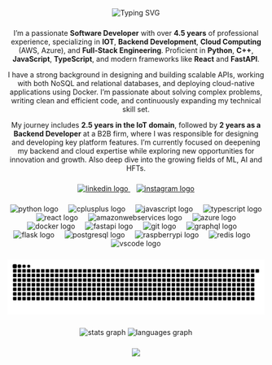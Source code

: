 <div align="center">
  <img src="https://readme-typing-svg.demolab.com/?font=Fira+Code&size=24&pause=1000&color=00FFAB&width=600&lines=Hey!+I'm+lakshay;Welcome+to+my+GitHub+profile!;Let's+Explore+And+innovate!" alt="Typing SVG" />
</div>

###

<div align="center">

<p>
  I’m a passionate <strong>Software Developer</strong> with over <strong>4.5 years</strong> of professional experience, specializing in <strong>IOT</strong>, <strong>Backend Development</strong>, <strong>Cloud Computing</strong> (AWS, Azure), and <strong>Full-Stack Engineering</strong>. Proficient in <strong>Python</strong>, <strong>C++</strong>, <strong>JavaScript</strong>, <strong>TypeScript</strong>, and modern frameworks like <strong>React</strong> and <strong>FastAPI</strong>.
</p>

<p>
  I have a strong background in designing and building scalable APIs, working with both NoSQL and relational databases, and deploying cloud-native applications using Docker. I’m passionate about solving complex problems, writing clean and efficient code, and continuously expanding my technical skill set.
</p>

<p>
  My journey includes <strong>2.5 years in the IoT domain</strong>, followed by <strong>2 years as a Backend Developer</strong> at a B2B firm, where I was responsible for designing and developing key platform features. I’m currently focused on deepening my backend and cloud expertise while exploring new opportunities for innovation and growth. Also deep dive into the growing fields of ML, AI and HFTs. 
</p>

</div>


###

<div align="center">
  <a href="https://www.linkedin.com/in/abhilakshay-pathania/" target="_blank" rel="noopener noreferrer">
    <img src="https://raw.githubusercontent.com/maurodesouza/profile-readme-generator/master/src/assets/icons/social/linkedin/default.svg" width="52" height="40" alt="linkedin logo" />
  </a>
  &nbsp;&nbsp;
  <a href="https://www.instagram.com/lakshay_08?igsh=MWFzaWxia292YjV5eA%3D%3D&utm_source=qr" target="_blank" rel="noopener noreferrer">
    <img src="https://raw.githubusercontent.com/maurodesouza/profile-readme-generator/master/src/assets/icons/social/instagram/default.svg" width="52" height="40" alt="instagram logo" />
  </a>
</div>


###

<div align="center">
  <img src="https://cdn.jsdelivr.net/gh/devicons/devicon/icons/python/python-original.svg" height="40" alt="python logo"  />
  <img width="12" />
  <img src="https://cdn.jsdelivr.net/gh/devicons/devicon/icons/cplusplus/cplusplus-original.svg" height="40" alt="cplusplus logo"  />
  <img width="12" />
  <img src="https://cdn.jsdelivr.net/gh/devicons/devicon/icons/javascript/javascript-original.svg" height="40" alt="javascript logo"  />
  <img width="12" />
  <img src="https://cdn.jsdelivr.net/gh/devicons/devicon/icons/typescript/typescript-original.svg" height="40" alt="typescript logo"  />
  <img width="12" />
  <img src="https://cdn.jsdelivr.net/gh/devicons/devicon/icons/react/react-original.svg" height="40" alt="react logo"  />
  <img width="12" />
  <img src="https://cdn.jsdelivr.net/gh/devicons/devicon/icons/amazonwebservices/amazonwebservices-line-wordmark.svg" height="40" alt="amazonwebservices logo"  />
  <img width="12" />
  <img src="https://cdn.jsdelivr.net/gh/devicons/devicon/icons/azure/azure-original.svg" height="40" alt="azure logo"  />
  <img width="12" />
  <img src="https://cdn.jsdelivr.net/gh/devicons/devicon/icons/docker/docker-original.svg" height="40" alt="docker logo"  />
  <img width="12" />
  <img src="https://cdn.jsdelivr.net/gh/devicons/devicon/icons/fastapi/fastapi-original.svg" height="40" alt="fastapi logo"  />
  <img width="12" />
  <img src="https://cdn.jsdelivr.net/gh/devicons/devicon/icons/git/git-original.svg" height="40" alt="git logo"  />
  <img width="12" />
  <img src="https://cdn.jsdelivr.net/gh/devicons/devicon/icons/graphql/graphql-plain.svg" height="40" alt="graphql logo"  />
  <img width="12" />
  <img src="https://cdn.jsdelivr.net/gh/devicons/devicon/icons/flask/flask-original.svg" height="40" alt="flask logo"  />
  <img width="12" />
  <img src="https://cdn.jsdelivr.net/gh/devicons/devicon/icons/postgresql/postgresql-original.svg" height="40" alt="postgresql logo"  />
  <img width="12" />
  <img src="https://cdn.jsdelivr.net/gh/devicons/devicon/icons/raspberrypi/raspberrypi-original.svg" height="40" alt="raspberrypi logo"  />
  <img width="12" />
  <img src="https://cdn.jsdelivr.net/gh/devicons/devicon/icons/redis/redis-original.svg" height="40" alt="redis logo"  />
  <img width="12" />
  <img src="https://cdn.jsdelivr.net/gh/devicons/devicon/icons/vscode/vscode-original.svg" height="40" alt="vscode logo"  />
</div>

###

<img src="https://raw.githubusercontent.com/lakshay-08/lakshay-08/output/snake.svg" alt="Snake animation" />

###

<div align="center">
  <img src="https://github-readme-stats.vercel.app/api?username=lakshay-08&hide_title=false&hide_rank=false&show_icons=true&include_all_commits=true&count_private=true&disable_animations=false&theme=dracula&locale=en&hide_border=false&order=1" height="150" alt="stats graph"  />
  <img src="https://github-readme-stats.vercel.app/api/top-langs?username=lakshay-08&locale=en&hide_title=false&layout=compact&card_width=320&langs_count=5&theme=dracula&hide_border=false&order=2" height="150" alt="languages graph"  />
</div>

###

<div align="center">
  <img src="https://profile-counter.glitch.me/lakshay-08/count.svg?"  />
</div>

###